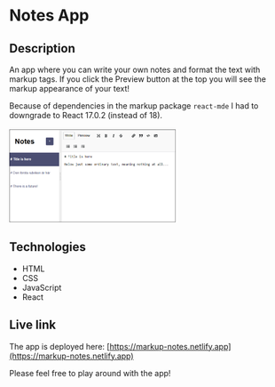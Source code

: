 # Notes App

## Description
An app where you can write your own notes and format the text with markup tags. If you click the Preview button at the top you will see the markup appearance of your text!

Because of dependencies in the markup package `react-mde` I had to downgrade to React 17.0.2 (instead of 18).
<br/>
<br/>
<img src="my-notes.png" alt="Screenshot." width="300px"/>

## Technologies
- HTML
- CSS
- JavaScript
- React

## Live link
The app is deployed here:
[https://markup-notes.netlify.app](https://markup-notes.netlify.app)

Please feel free to play around with the app!
